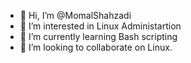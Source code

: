 - 👋 Hi, I’m @MomalShahzadi
- 👀 I’m interested in Linux Administartion 
- 🌱 I’m currently learning Bash scripting 
- 💞️ I’m looking to collaborate on Linux.

<!---
MomalShahzadi/MomalShahzadi is a ✨ special ✨ repository because its `README.md` (this file) appears on your GitHub profile.
You can click the Preview link to take a look at your changes.
--->
